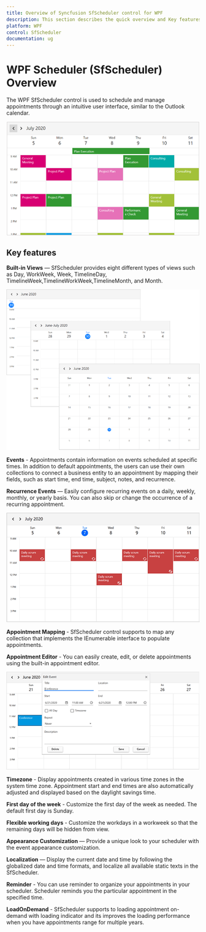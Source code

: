 ```yaml
---
title: Overview of Syncfusion SfScheduler control for WPF
description: This section describes the quick overview and Key features of Scehduler (SfScheduler) control in WPF platform.
platform: WPF
control: SfScheduler
documentation: ug
---
```


# WPF Scheduler (SfScheduler) Overview

The WPF SfScheduler control is used to schedule and manage appointments through an intuitive user interface, similar to the Outlook calendar.

![WPF scheduler FirstDayOfWeek](GettingStarted_images/event-week-view.png)


## Key features

**Built-in Views** — SfScheduler provides eight different types of views such as Day, WorkWeek, Week, TimelineDay, TimelineWeek,TimelineWorkWeek,TimelineMonth, and Month.

![Views in WPF Scheduler](Overview_Images/views.png)

**Events** - Appointments contain information on events scheduled at specific times. In addition to default appointments, the users can use their own collections to connect a business entity to an appointment by mapping their fields, such as start time, end time, subject, notes, and recurrence.

**Recurrence Events** — Easily configure recurring events on a daily, weekly, monthly, or yearly basis. You can also skip or change the occurrence of a recurring appointment.

![Recurring Events with exceptions in WPF Scheduler](Overview_Images/recurringExceptions.png)

**Appointment Mapping** - SfScheduler control supports to map any collection that implements the IEnumerable interface to populate appointments.

**Appointment Editor** - You can easily create, edit, or delete appointments using the built-in appointment editor.

![Appointment editor in WPF Scheduler](Overview_Images/appointmentEditor.png)

**Timezone** - Display appointments created in various time zones in the system time zone. Appointment start and end times are also automatically adjusted and displayed based on the daylight savings time.

**First day of the week** - Customize the first day of the week as needed. The default first day is Sunday.

**Flexible working days** - Customize the workdays in a workweek so that the remaining days will be hidden from view.

**Appearance Customization** — Provide a unique look to your scheduler with the event appearance customization.

**Localization** — Display the current date and time by following the globalized date and time formats, and localize all available static texts in the SfScheduler.

**Reminder** - You can use reminder to organize your appointments in your scheduler. Scheduler reminds you the particular appointment in the specified time.

**LoadOnDemand** - SfScheduler supports to loading appointment on-demand with loading indicator and its improves the loading performance when you have appointments range for multiple years.